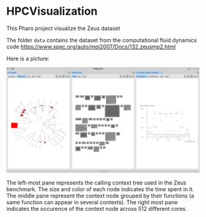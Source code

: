 # HPCVisualization
This Pharo project visualize the Zeus dataset

The folder `data` contains the dataset from the computational fluid dynamics code  https://www.spec.org/auto/mpi2007/Docs/132.zeusmp2.html

Here is a picture:

![a picture](img/pic1.png)

The left-most pane represents the calling context tree used in the Zeus benchmark. The size and color of each node indicates the time spent in it. The middle pane represent the context node grouped by their functions (a same function can appear in several contexts). The right most pane indicates the occurence of the context node across 512 different cores.
